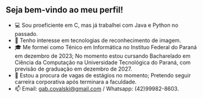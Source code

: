Seja bem-vindo ao meu perfil!
-
- 💻 Sou proeficiente em C, mas já trabalhei com Java e Python no passado.
- 💾 Tenho interesse em tecnologias de reconhecimento de imagem.
- 🎓 Me formei como Ténico em Informática no Instituo Federal do Paraná em dezembro de 2023; No momento estou cursando Bacharelado em Ciência da Computação na Universidade Tecnológica do Paraná, com previsão de graduação em dezembro de 2027.
- 👜 Estou a procura de vagas de estágios no momento; Pretendo seguir carreira corporativa após terminara a faculdade.
- 📫 Email: gab.covalski@gmail.com / Whatsapp: (42)99982-8603.
